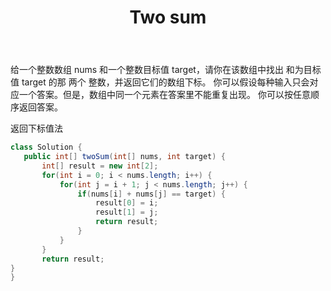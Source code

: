 ﻿---
layout: article
title: "Two sum"
---







给一个整数数组 nums 和一个整数目标值 target，请你在该数组中找出 和为目标值 target  的那 两个 整数，并返回它们的数组下标。
你可以假设每种输入只会对应一个答案。但是，数组中同一个元素在答案里不能重复出现。
你可以按任意顺序返回答案。

 

> <!--示例 1：-->
> 
> <!--输入：nums = [2,7,11,15], target = 9 输出：[0,1] 解释：因为 nums[0] + nums[1] ==-->
> <!--9 ，返回 [0, 1] 。-->
> 
> <!--示例 2：-->
> 
> <!--输入：nums = [3,2,4], target = 6 输出：[1,2]-->
> 
> <!--示例 3：-->
> 
> <!--输入：nums = [3,3], target = 6 输出：[0,1]-->

返回下标值法
```java
class Solution {
   public int[] twoSum(int[] nums, int target) {
       int[] result = new int[2];
       for(int i = 0; i < nums.length; i++) {
           for(int j = i + 1; j < nums.length; j++) {
               if(nums[i] + nums[j] == target) {
                   result[0] = i;
                   result[1] = j;
                   return result;
               }
           }
       }
       return result;
}
}
```

